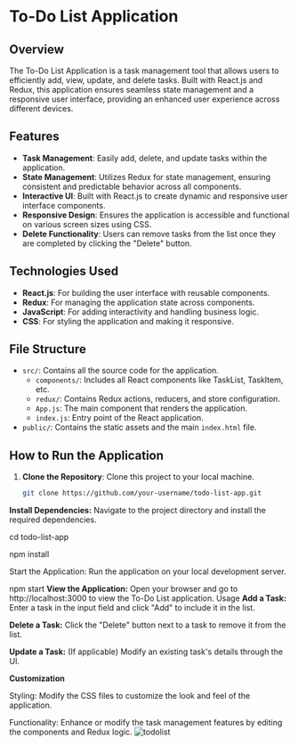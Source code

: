 # To-Do List Application

## Overview
The To-Do List Application is a task management tool that allows users to efficiently add, view, update, and delete tasks. Built with React.js and Redux, this application ensures seamless state management and a responsive user interface, providing an enhanced user experience across different devices.

## Features
- **Task Management**: Easily add, delete, and update tasks within the application.
- **State Management**: Utilizes Redux for state management, ensuring consistent and predictable behavior across all components.
- **Interactive UI**: Built with React.js to create dynamic and responsive user interface components.
- **Responsive Design**: Ensures the application is accessible and functional on various screen sizes using CSS.
- **Delete Functionality**: Users can remove tasks from the list once they are completed by clicking the "Delete" button.

## Technologies Used
- **React.js**: For building the user interface with reusable components.
- **Redux**: For managing the application state across components.
- **JavaScript**: For adding interactivity and handling business logic.
- **CSS**: For styling the application and making it responsive.

## File Structure
- `src/`: Contains all the source code for the application.
  - `components/`: Includes all React components like TaskList, TaskItem, etc.
  - `redux/`: Contains Redux actions, reducers, and store configuration.
  - `App.js`: The main component that renders the application.
  - `index.js`: Entry point of the React application.
- `public/`: Contains the static assets and the main `index.html` file.

## How to Run the Application
1. **Clone the Repository**: Clone this project to your local machine.
   ```bash
   git clone https://github.com/your-username/todo-list-app.git


**Install Dependencies:** Navigate to the project directory and install the required dependencies.

cd todo-list-app

npm install

Start the Application: Run the application on your local development server.

npm start
**View the Application:** Open your browser and go to http://localhost:3000 to view the To-Do List application.
Usage
**Add a Task:** Enter a task in the input field and click "Add" to include it in the list.

**Delete a Task:** Click the "Delete" button next to a task to remove it from the list.

**Update a Task:** (If applicable) Modify an existing task's details through the UI.

**Customization**

Styling: Modify the CSS files to customize the look and feel of the application.

Functionality: Enhance or modify the task management features by editing the components and Redux logic.
![todolist](https://github.com/user-attachments/assets/6c3b8020-fd4a-46c1-8ea5-226cb8499e91)
